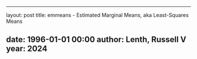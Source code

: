 ---
layout: post
title: emmeans - Estimated Marginal Means, aka Least-Squares Means

date: 1996-01-01 00:00
author: Lenth, Russell V
year: 2024
----